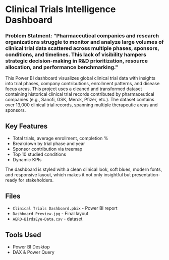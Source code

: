 # Clinical Trials Intelligence Dashboard

### Problem Statment: "Pharmaceutical companies and research organizations struggle to monitor and analyze large volumes of clinical trial data scattered across multiple phases, sponsors, conditions, and timelines. This lack of visibility hampers strategic decision-making in R&D prioritization, resource allocation, and performance benchmarking."

This Power BI dashboard visualizes global clinical trial data with insights into trial phases, company contributions, enrollment patterns, and disease focus areas.
This project uses a cleaned and transformed dataset containing historical clinical trial records contributed by pharmaceutical companies (e.g., Sanofi, GSK, Merck, Pfizer, etc.). The dataset contains over 13,000 clinical trial records, spanning multiple therapeutic areas and sponsors.

## Key Features
- Total trials, average enrollment, completion %
- Breakdown by trial phase and year
- Sponsor contribution via treemap
- Top 10 studied conditions
- Dynamic KPIs

The dashboard is styled with a clean clinical look, soft blues, modern fonts, and responsive layout, which makes it not only insightful but presentation-ready for stakeholders.

## Files
- `Clinical Trials Dashboard.pbix` - Power BI report
- `Dashboard Preview.jpg` - Final layout
- `AERO-BirdsEye-Data.csv` - dataset

## Tools Used
- Power BI Desktop
- DAX & Power Query

